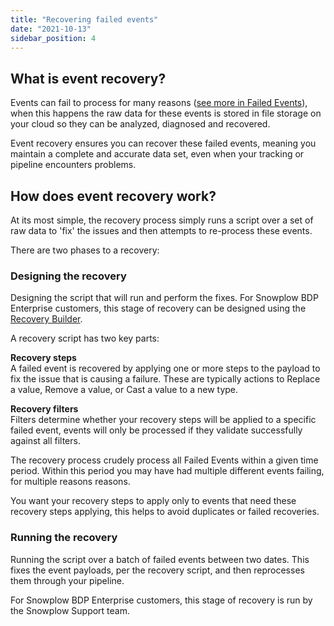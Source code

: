 ```yaml
---
title: "Recovering failed events"
date: "2021-10-13"
sidebar_position: 4
---
```


## What is event recovery?

Events can fail to process for many reasons ([see more in Failed Events](/docs/understanding-your-pipeline/failed-events/index.md)), when this happens the raw data for these events is stored in file storage on your cloud so they can be analyzed, diagnosed and recovered.

Event recovery ensures you can recover these failed events, meaning you maintain a complete and accurate data set, even when your tracking or pipeline encounters problems.

## How does event recovery work?

At its most simple, the recovery process simply runs a script over a set of raw data to 'fix' the issues and then attempts to re-process these events.

There are two phases to a recovery:

### Designing the recovery

Designing the script that will run and perform the fixes. For Snowplow BDP Enterprise customers, this stage of recovery can be designed using the [Recovery Builder](/docs/managing-data-quality/recovering-failed-events/builder/index.md).

A recovery script has two key parts:

**Recovery steps**  
A failed event is recovered by applying one or more steps to the payload to fix the issue that is causing a failure. These are typically actions to Replace a value, Remove a value, or Cast a value to a new type.

**Recovery filters**  
Filters determine whether your recovery steps will be applied to a specific failed event, events will only be processed if they validate successfully against all filters.

The recovery process crudely process all Failed Events within a given time period. Within this period you may have had multiple different events failing, for multiple reasons reasons.

You want your recovery steps to apply only to events that need these recovery steps applying, this helps to avoid duplicates or failed recoveries.

### Running the recovery

Running the script over a batch of failed events between two dates. This fixes the event payloads, per the recovery script, and then reprocesses them through your pipeline.

For Snowplow BDP Enterprise customers, this stage of recovery is run by the Snowplow Support team.
